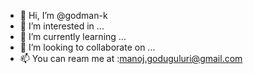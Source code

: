 - 👋 Hi, I’m @godman-k
- 👀 I’m interested in ...
- 🌱 I’m currently learning ...
- 💞️ I’m looking to collaborate on ...
- 📫 You can ream me at :manoj.goduguluri@gmail.com

<!---
godman-k/godman-k is a ✨ special ✨ repository because its `README.md` (this file) appears on your GitHub profile.
You can click the Preview link to take a look at your changes.
--->
